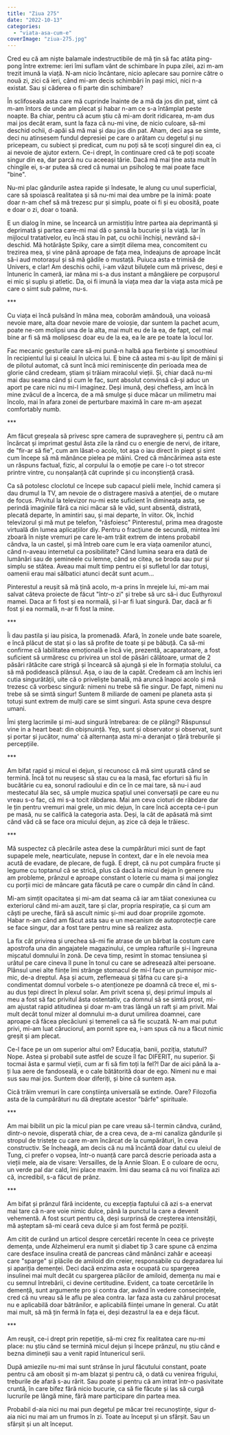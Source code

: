 ```yaml
---
title: "Ziua 275"
date: "2022-10-13"
categories: 
  - "viata-asa-cum-e"
coverImage: "ziua-275.jpg"
---
```


Cred eu că am niște balamale indestructibile de mă țin să fac atâta ping-pong între extreme: ieri îmi suflam vânt de schimbare în pupa zilei, azi m-am trezit imună la viață. N-am nicio încântare, nicio aplecare sau pornire către o nouă zi, zici că ieri, când mi-am decis schimbări în pași mici, nici n-a existat. Sau și căderea o fi parte din schimbare?

În sclifoseala asta care mă cuprinde înainte de a mă da jos din pat, simt că m-am întors de unde am plecat și habar n-am ce s-a întâmplat peste noapte. Ba chiar, pentru că acum știu că mi-am dorit ridicarea, m-am dus mai jos decât eram, sunt la faza că nu-mi vine, de nicio culoare, să-mi deschid ochii, d-apăi să mă mai și dau jos din pat. Aham, deci așa se simte, deci nu atinsesem fundul depresiei pe care o arătam cu degetul și nu pricepeam, cu subiect și predicat, cum nu poți să te scoți singurel din ea, ci ai nevoie de ajutor extern. Ce-i drept, în continuare cred că te poți scoate singur din ea, dar parcă nu cu aceeași tărie. Dacă mă mai ține asta mult în chingile ei, s-ar putea să cred că numai un psiholog te mai poate face "bine".

Nu-mi plac gândurile astea rapide și îndesate, le alung cu unul superficial, care să spoiască realitatea și să nu-mi mai dea umbre pe la inimă: poate doar n-am chef să mă trezesc pur și simplu, poate oi fi și eu obosită, poate e doar o zi, doar o toană.

E un dialog în mine, se încearcă un armistițiu între partea aia deprimantă și deprimată și partea care-mi mai dă o șansă la bucurie și la viață. Iar în mijlocul tratativelor, eu încă stau în pat, cu ochii închiși, nevrând să-i deschid. Mă hotărăște Spiky, care a simțit dilema mea, concomitent cu trezirea mea, și vine până aproape de fața mea, îndeajuns de aproape încât să-i aud motorașul și să mă gâdile o mustață. Puiuca asta e trimisă de Univers, e clar! Am deschis ochii, i-am văzut biluțele cum mă privesc, deși e întuneric în cameră, iar mâna mi s-a dus instant a mângâiere pe corpușorul ei mic și suplu și atletic. Da, oi fi imună la viața mea dar la viața asta mică pe care o simt sub palme, nu-s. 

\*\*\*

Cu viața ei încă pulsând în mâna mea, coborâm amândouă, una voioasă nevoie mare, alta doar nevoie mare de voioșie, dar suntem la pachet acum, poate ne-om molipsi una de la alta, mai mult eu de la ea, de fapt, cel mai bine ar fi să mă molipsesc doar eu de la ea, ea le are pe toate la locul lor.

Fac mecanic gesturile care să-mi pună-n halbă apa fierbinte și smoothieul în recipientul lui și ceaiul în ulcica lui. E bine că astea mi s-au lipit de mâini și de pilotul automat, că sunt încă mici reminiscențe din perioada mea de glorie când credeam, știam și trăiam miracolul vieții. Și, chiar dacă nu-mi mai dau seama când și cum le fac, sunt absolut convinsă că-și aduc un aport pe care nici nu mi-l imaginez. Deși imună, deși chefless, am încă în mine zvâcul de a încerca, de a mă smulge și duce măcar un milimetru mai încolo, mai în afara zonei de perturbare maximă în care m-am așezat comfortably numb.

\*\*\*

Am făcut greșeala să privesc spre camera de supraveghere și, pentru că am încărcat și imprimat gestul ăsta zile la rând cu o energie de nervi, de iritare, de "fir-ar să fie", cum am lăsat-o acolo, tot așa o iau direct în piept și simt cum începe să mă mănânce pielea pe mâini. Cred că mâncărimea asta este un răspuns factual, fizic, al corpului la o emoție pe care i-o tot strecor printre vintre, cu nonșalanță cât cuprinde și cu inconștiență crasă. 

Ca să potolesc cloclotul ce începe sub capacul pielii mele, închid camera și dau drumul la TV, am nevoie de o distragere masivă a atenției, de o mutare de focus. Privitul la televizor nu-mi este suficient în dimineața asta, se perindă imaginile fără ca nici măcar să le văd, sunt absentă, distrată, plecată departe, în amintiri sau, și mai departe, în viitor. Ok, închid televizorul și mă mut pe telefon, "răsfoiesc" Pinterestul, prima mea dragoste virtuală din lumea aplicațiilor diy. Pentru o fracțiune de secundă, mintea îmi zboară în niște vremuri pe care le-am trăit extrem de intens probabil cândva, la un castel, și mă întreb oare cum le era viața oamenilor atunci, când n-aveau internetul ca posibilitate? Când lumina seara era dată de lumânări sau de șemineele cu lemne, când se citea, se broda sau pur și simplu se stătea. Aveau mai mult timp pentru ei și sufletul lor dar totuși, oamenii erau mai sălbatici atunci decât sunt acum…

Pinterestul a reușit să mă țină acolo, m-a prins în mrejele lui, mi-am mai salvat câteva proiecte de făcut "într-o zi" și trebe să urc să-i duc Euthyroxul mamei. Daca ar fi fost și ea normală, și l-ar fi luat singură. Dar, dacă ar fi fost și ea normală, n-ar fi fost la mine.

\*\*\*

Îi dau pastila și iau pisica, la promenadă. Afară, în zonele unde bate soarele, e încă plăcut de stat și o las să profite de toate și pe băbuță. Ca să-mi confirme că labilitatea emoțională e încă vie, prezentă, acaparatoare, a fost suficient să urmăresc cu privirea un stol de păsări călătoare, urmat de 2 păsări rătăcite care strigă și încearcă să ajungă și ele în formația stolului, ca să mă podidească plânsul. Așa, o iau de la capăt. Credeam că am închis ieri cutia singurătății, uite că o priveliște banală, mă aruncă înapoi acolo și mă trezesc că vorbesc singură: nimeni nu trebe să fie singur. De fapt, nimeni nu trebe să se simtă singur! Suntem 8 miliarde de oameni pe planeta asta și totuși sunt extrem de mulți care se simt singuri. Asta spune ceva despre umani.

Îmi șterg lacrimile și mi-aud singură întrebarea: de ce plângi? Răspunsul vine in a heart beat: din obișnuință. Yep, sunt și observator și observat, sunt și portar și jucător, numa' că alternanța asta mi-a deranjat o țâră treburile și percepțiile.

\*\*\*

Am bifat rapid și micul ei dejun, și recunosc că mă simt ușurată când se termină. Încă tot nu reușesc să stau cu ea la masă, fac eforturi să fiu în bucătărie cu ea, sonorul radioului e din ce în ce mai tare, să nu-i aud mestecatul ăla sec, să umple muzica spațiul unei conversații pe care eu nu vreau s-o fac, că mi s-a tocit răbdarea. Mai am ceva cioturi de răbdare dar le țin pentru vremuri mai grele, un mic dejun, în care încă accepta ce-i pun pe masă, nu se califică la categoria asta. Deși, la cât de apăsată mă simt când văd că se face ora micului dejun, aș zice că deja le trăiesc. 

\*\*\*

Mă suspectez că plecările astea dese la cumpărături mici sunt de fapt supapele mele, nearticulate, nepuse în context, dar e în ele nevoia mea acută de evadare, de plecare, de fugă. E drept, că nu pot cumpăra fructe și legume cu toptanul că se strică, plus că dacă la micul dejun în genere nu am probleme, prânzul e aproape constant o loterie cu mama și mai jonglez cu porții mici de mâncare gata făcută pe care o cumpăr din când în când.

Mi-am simțit opacitatea și mi-am dat seama că iar am tăiat conexiunea cu exteriorul când mi-am auzit, tare și clar, propria respirație, ca și cum am căști pe ureche, fără să ascult nimic și-mi aud doar propriile zgomote. Habar n-am când am făcut asta sau e un mecanism de autoprotecție care se face singur, dar a fost tare pentru mine să realizez asta. 

La fix cât privirea și urechea să-mi fie atrase de un bărbat la costum care apostrofa una din angajatele magazinului, ce umplea rafturile și-i îngreuna mișcatul domnului în zonă. De ceva timp, resimt în stomac tensiunea și urâtul pe care cineva îl pune în tonul cu care se adresează altei persoane. Plânsul unei alte ființe îmi strânge stomacul de mi-l face un pumnișor mic-mic, de-a dreptul. Așa și acum, zeflemeaua și țâfna cu care și-a condimentat domnul vorbele s-o atenționeze pe doamnă că trece el, mi s-au dus țepi direct în plexul solar. Am privit scena și, deși primul impuls al meu a fost să fac privitul ăsta ostentativ, ca domnul să se simtă prost, mi-am ajustat rapid atitudinea și doar m-am tras lângă un raft și am privit. Mai mult decât tonul mizer al domnului m-a durut umilirea doamnei, care aproape că făcea plecăciuni și temeneli ca să fie scuzată. N-am mai putut privi, mi-am luat căruciorul, am pornit spre ea, i-am spus că nu a făcut nimic greșit și am plecat.

Ce-l face pe un om superior altui om? Educația, banii, poziția, statutul? Nope. Astea și probabil sute astfel de scuze îl fac DIFERIT, nu superior. Și tocmai ăsta e șarmul vieții, cum ar fi să fim toți la fel?! Dar de aici până la a-ți lua aere de fandoseală, e o cale bătătorită doar de ego. Nimeni nu e mai sus sau mai jos. Suntem doar diferiți, și bine că suntem așa.

Cică trăim vremuri în care conștiința universală se extinde. Oare? Filozofia asta de la cumpărături nu dă dreptate acestor "bârfe" spirituale.

\*\*\*

Am mai bibilit un pic la micul pian pe care vreau să-l termin cândva, curând, dintr-o nevoie, disperată chiar, de a crea ceva, de a-mi canaliza gândurile și stropul de tristețe cu care m-am încărcat de la cumpărături, în ceva constructiv. Se încheagă, am decis că nu mă încântă doar datul cu uleiul de Tung, ci prefer o vopsea, într-o nuanță care parcă descrie perioada asta a vieții mele, aia de visare: Versailles, de la Annie Sloan. E o culoare de ocru, un verde pal dar cald, îmi place maxim. Îmi dau seama că nu voi finaliza azi că, incredibil, s-a făcut de prânz.

\*\*\*

Am bifat și prânzul fără incidente, cu excepția faptului că azi s-a enervat mai tare că n-are voie nimic dulce, până la punctul la care a devenit vehementă. A fost scurt pentru că, deși surprinsă de creșterea intensității, mă așteptam să-mi ceară ceva dulce și am fost fermă pe poziții.

Am citit de curând un articol despre cercetări recente în ceea ce privește demența, unde Alzheimerul era numit și diabet tip 3 care spune că enzima care desface insulina creată de pancreas când mănânci zahăr e aceeași care "sparge" și plăcile de amiloid din creier, responsabile cu degradarea lui și apariția demenței. Deci dacă enzima asta e ocupată cu spargerea insulinei mai mult decât cu spargerea plăcilor de amiloid, demența nu mai e cu semnul întrebării, ci devine certitudine. Evident, ca toate cercetările în demență, sunt argumente pro și contra dar, având în vedere consecințele, cred că nu vreau să le aflu pe alea contra. Iar faza asta cu zahărul procesat nu e aplicabilă doar bătrânilor, e aplicabilă ființei umane în general. Cu atât mai mult, să mă țin fermă în fața ei, deși dezastrul la ea e deja făcut.

\*\*\*

Am reușit, ce-i drept prin repetiție, să-mi crez fix realitatea care nu-mi place: nu știu când se termină micul dejun și începe prânzul, nu știu când e bezna dimineții sau a venit rapid întunericul serii.

După amiezile nu-mi mai sunt strânse în jurul făcutului constant, poate pentru că am obosit și m-am blazat și pentru că, o dată cu venirea frigului, treburile de afară s-au rărit. Sau poate și pentru că am intrat într-o pasivitate cruntă, în care bifez fără nicio bucurie, ca să fie făcute și las să curgă lucrurile pe lângă mine, fără mare participare din partea mea.

Probabil d-aia nici nu mai pun degetul pe măcar trei recunoștințe, sigur d-aia nici nu mai am un frumos în zi. Toate au început și un sfârșit. Sau un sfârșit și un alt început.
